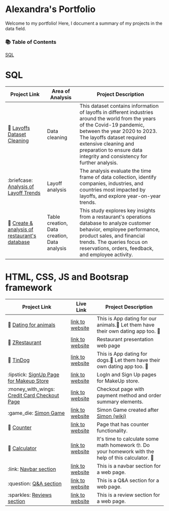 # Alexandra's Portfolio

<p>Welcome to my portfolio! Here, I document a summary of my projects in the data field.</p>
<h3>📚 Table of Contents</h3>
<a href="#sql">SQL</a>

<h1>SQL</h1>
<markdown-accessiblity-table data-catalyst=""><table tabindex="0">
<thead>
<tr>
<th>Project Link</th>
<th>Area of Analysis</th>
<th>Project Description</th>
</tr>
</thead>
<tbody>
<tr>
<td>🦠 <a href="https://github.com/alexandradanca/MySQL_Layoffs_Data_Cleaning">Layoffs Dataset Cleaning</a></td>
<td>Data cleaning</td>
<td>This dataset contains information of layoffs in different industries around the world from the years of the Covid-19 pandemic, between the year 2020 to 2023.
The layoffs dataset required extensive cleaning and preparation to ensure data integrity and consistency for further analysis.</td>
</tr>
<tr>
<td>:briefcase: <a href="https://github.com/alexandradanca/MySQL_Exploratory_Data_Analysis">Analysis of Layoff Trends</a></td>
<td>Layoff analysis</td>
<td>The analysis evaluate the time frame of data collection, identify companies, industries, and countries most impacted by layoffs, and explore year-on-year trends.</td>
</tr>
<tr>
<td>🍜 <a href="https://github.com/alexandradanca/MySQL_Restaurant_Database/tree/main">Create & analysis of restaurant's database</a></td>
<td>Table creation, Data creation, Data analysis</td>
<td>This study explores key insights from a restaurant's operations database to analyze customer behavior, employee performance, product sales, and financial trends. The queries focus on reservations, orders, feedback, and employee activity.</td>
</tr>
</tbody>
</table></markdown-accessiblity-table>

<h1>HTML, CSS, JS and Bootsrap framework </h1>
<markdown-accessiblity-table data-catalyst=""><table tabindex="0">
<thead>
<tr>
<th>Project Link</th>
<th>Live Link</th>
<th>Project Description</th>
</tr>
</thead>
<tbody>
<tr>
<td>💌 <a href="https://github.com/alexandradanca/-005-Animal-Dating-App">Dating for animals</a></td>
<td><a href="https://alexandradanca.github.io/-005-Animal-Dating-App/">link to website</a></td>
<td>This is App dating for our animals.🐾 Let them have their own dating app too. 💌</td>
</tr>
<tr>
<td>🍜 <a href="https://github.com/alexandradanca/ZRestaurant">ZRestaurant</a></td>
<td><a href="https://alexandradanca.github.io/ZRestaurant/index.html#navbar-placeholder">link to website</a></td>
<td>Restaurant presentation web page</td>
</tr>
<tr>
<td>💌 <a href="https://github.com/alexandradanca/TinDog">TinDog</a></td>
<td><a href="https://alexandradanca.github.io/TinDog/">link to website</a></td>
<td>This is App dating for dogs.🐾 Let them have their own dating app too. 💌</td>
</tr>
<tr>
<td>:lipstick: <a href="https://github.com/alexandradanca/-001-SignUpMakeupStore">SignUp Page for Makeup Store</a></td>
<td><a href="https://alexandradanca.github.io/-001-SignUpMakeupStore/">link to website</a></td>
<td>LogIn and Sign Up pages for MakeUp store.</td>
</tr>
<tr>
<td>:money_with_wings: <a href="https://github.com/alexandradanca/-002-CreditCardCheckout">Credit Card Checkout Page</a></td>
<td><a href="https://alexandradanca.github.io/-002-CreditCardCheckout/">link to website</a></td>
<td>Checkout page with payment method and order summary elements.</td>
</tr>
<tr>
<td>:game_die: <a href="https://github.com/alexandradanca/Simon-Game">Simon Game</a></td>
<td><a href="https://alexandradanca.github.io/Simon-Game/">link to website</a></td>
<td>Simon Game created after <a href="https://en.wikipedia.org/wiki/Simon_(game)">Simon (wiki)</a></td>
</tr>
<tr>
<td>🔢 <a href="https://github.com/alexandradanca/counter">Counter</a></td>
<td><a href="https://alexandradanca.github.io/counter/">link to website</a></td>
<td>Page that has counter functionality.</td>
</tr>
<tr>
<td>🧮 <a href="https://github.com/alexandradanca/-004-Calculation">Calculator</a></td>
<td><a href="https://alexandradanca.github.io/-004-Calculation/">link to website</a></td>
<td>It's time to calculate some math homework 🤓. Do your homework with the help of this calculator. 🧐</td>
</tr>
<tr>
<td>:link: <a href="https://github.com/alexandradanca/Navbar">Navbar section</a></td>
<td><a href="https://alexandradanca.github.io/Navbar/#">link to website</a></td>
<td>This is a navbar section for a web page.</td>
</tr>
<tr>
<td>:question: <a href="https://github.com/alexandradanca/Questions-box">Q&A section</a></td>
<td><a href="https://alexandradanca.github.io/Questions-box/">link to website</a></td>
<td>This is a Q&A section for a web page.</td>
</tr>
<tr>
<td>:sparkles: <a href="https://github.com/alexandradanca/reviews">Reviews section</a></td>
<td><a href="https://alexandradanca.github.io/reviews/">link to website</a></td>
<td>This is a review section for a web page.</td>
</tr>
</tbody>
</table></markdown-accessiblity-table>




